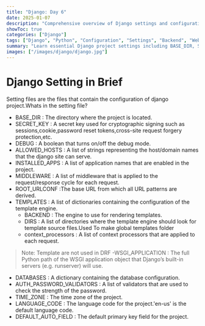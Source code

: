 ```yaml
---
title: "Django: Day 6"
date: 2025-01-07
description: "Comprehensive overview of Django settings and configuration including database setup, security settings, middleware, templates, and core project configuration options."
showToc: true
categories: ["Django"]
tags: ["Django", "Python", "Configuration", "Settings", "Backend", "Web Development"]
summary: "Learn essential Django project settings including BASE_DIR, SECRET_KEY, DEBUG, ALLOWED_HOSTS, database configuration, middleware setup, and other critical configuration options."
images: ["/images/django/django.jpg"]
---
```

# Django Setting in Brief
Setting files are the files that contain the configuration of django project.Whats in the setting file?

- BASE_DIR : The directory where the project is located.
- SECRET_KEY : A secret key used for cryptographic signing such as sessions,cookie,password reset tokens,cross-site request forgery protection,etc.
- DEBUG : A boolean that turns on/off the debug mode.
- ALLOWED_HOSTS : A list of strings representing the host/domain names that the django site can serve.
- INSTALLED_APPS : A list of application names that are enabled in the project.
- MIDDLEWARE : A list of middleware that is applied to the request/response cycle for each request.
- ROOT_URLCONF :The base URL from which all URL patterns are derived.
- TEMPLATES : A list of dictionaries containing the configuration of the template engine.
    - BACKEND : The engine to use for rendering templates.
    - DIRS : A list of directories where the template engine should look for template source files.Used To make global templates folder
    - context_processors : A list of context processors that are applied to each request.
> Note: Template are not used in DRF
-WSGI_APPLICATION : The full Python path of the WSGI application object that Django’s built-in servers (e.g. runserver) will use.
- DATABASES : A dictionary containing the database configuration.
- AUTH_PASSWORD_VALIDATORS : A list of validators that are used to check the strength of the password.
- TIME_ZONE : The time zone of the project.
- LANGUAGE_CODE : The language code for the project.'en-us' is the default language code.
- DEFAULT_AUTO_FIELD : The default primary key field for the project.

